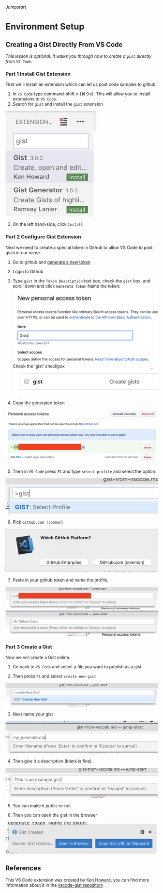 _Jumpstart_

# Environment Setup
## Creating a Gist Directly From VS Code
_This lesson is optional. It walks you through how to create a `gist` directly from `VS Code`._

### Part 1 Install Gist Extension

First we'll install an extension which can let us post code samples to github.

1. In `VS Code` type command-shift-x (⌘⇧x).  This will allow you to install extensions to `VS Code`.
2. Search for `gist` and install the `gist` extension

![gist extension](images/install-gist.png)

3. On the left hand-side, click `Install`

### Part 2 Configure Gist Extension

Next we need to create a special token in Github to allow VS Code to post gists in our name.

1. Go to github and [generate a new token](https://github.com/settings/tokens/new)
2. Login to Github
3. Type `gist` in the `Token Description` text box, check the `gist` box, and scroll down and click `Generate token`
Name the token:
![Gist how to make a token](images/name-token.png)
Check the 'gist' checkbox
![gists click the gist checkbox](images/gist-token-checkbox.png)

4. Copy the generated token

![copy token](images/gist-token.png)

5. Then in `VS Code` press `F1` and type `select profile` and select the option.

![select profile](images/select-profile.png)

6. Pick `Github.com (common`)

![pick github.com](images/github.com.png)

7.  Paste in your github token and name the profile.

![paste in token](images/paste-token.png)
![name profile](images/name-profile.png)

### Part 3 Create a Gist

Now we will create a Gist online.

1. Go back to `VS Code` and select a file you want to publish as a gist.  

2. Then press `F1` and select `create new gist`

![Create new Gist](images/create-new-gist.png)

3. Next name your gist

![Name Gist](./images/name-gist.png)

4. Then give it a description (blank is fine).

![Gist description](images/gist-description.png)

5.  You can make it public or not

6.  Then you can open the gist in the browser

![open gist in browser](./images/open-in-browser.png)


## References

This VS Code extension was created by [Ken Howard](https://github.com/kenhowardpdx), you can find more information about it in the [vscode-gist repository](https://github.com/kenhowardpdx/vscode-gist)
